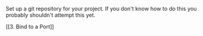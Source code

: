 Set up a git repository for your project. If you don't know how to do this you probably shouldn't attempt this yet.

[[3. Bind to a Port]]
